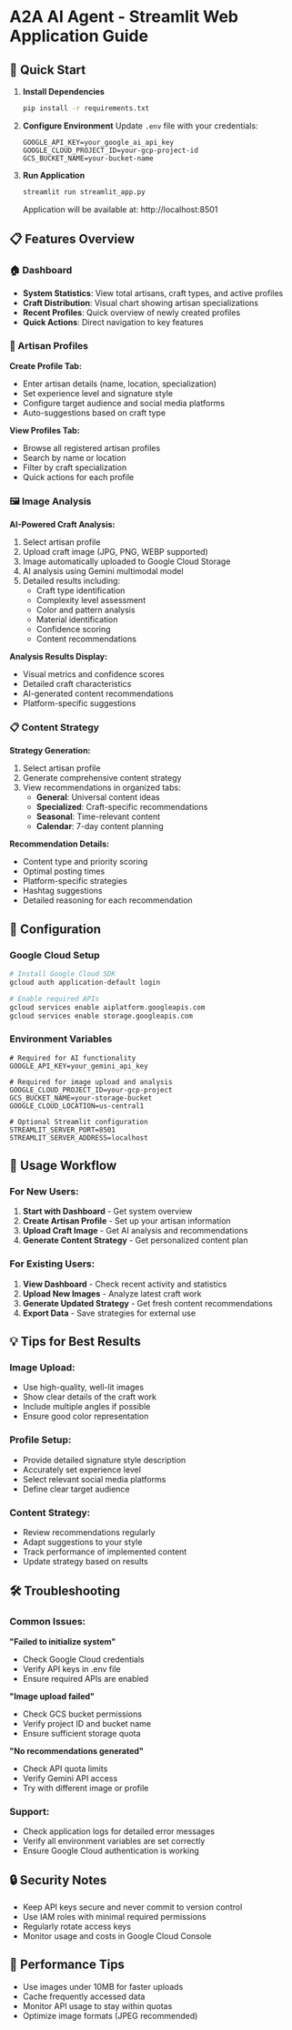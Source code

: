 # A2A AI Agent - Streamlit Web Application Guide

## 🚀 Quick Start

1. **Install Dependencies**
   ```bash
   pip install -r requirements.txt
   ```

2. **Configure Environment**
   Update `.env` file with your credentials:
   ```env
   GOOGLE_API_KEY=your_google_ai_api_key
   GOOGLE_CLOUD_PROJECT_ID=your-gcp-project-id
   GCS_BUCKET_NAME=your-bucket-name
   ```

3. **Run Application**
   ```bash
   streamlit run streamlit_app.py
   ```
   
   Application will be available at: http://localhost:8501

## 📋 Features Overview

### 🏠 Dashboard
- **System Statistics**: View total artisans, craft types, and active profiles
- **Craft Distribution**: Visual chart showing artisan specializations
- **Recent Profiles**: Quick overview of newly created profiles
- **Quick Actions**: Direct navigation to key features

### 👤 Artisan Profiles
**Create Profile Tab:**
- Enter artisan details (name, location, specialization)
- Set experience level and signature style
- Configure target audience and social media platforms
- Auto-suggestions based on craft type

**View Profiles Tab:**
- Browse all registered artisan profiles
- Search by name or location
- Filter by craft specialization
- Quick actions for each profile

### 🖼️ Image Analysis
**AI-Powered Craft Analysis:**
1. Select artisan profile
2. Upload craft image (JPG, PNG, WEBP supported)
3. Image automatically uploaded to Google Cloud Storage
4. AI analysis using Gemini multimodal model
5. Detailed results including:
   - Craft type identification
   - Complexity level assessment
   - Color and pattern analysis
   - Material identification
   - Confidence scoring
   - Content recommendations

**Analysis Results Display:**
- Visual metrics and confidence scores
- Detailed craft characteristics
- AI-generated content recommendations
- Platform-specific suggestions

### 📋 Content Strategy
**Strategy Generation:**
1. Select artisan profile
2. Generate comprehensive content strategy
3. View recommendations in organized tabs:
   - **General**: Universal content ideas
   - **Specialized**: Craft-specific recommendations
   - **Seasonal**: Time-relevant content
   - **Calendar**: 7-day content planning

**Recommendation Details:**
- Content type and priority scoring
- Optimal posting times
- Platform-specific strategies
- Hashtag suggestions
- Detailed reasoning for each recommendation

## 🔧 Configuration

### Google Cloud Setup
```bash
# Install Google Cloud SDK
gcloud auth application-default login

# Enable required APIs
gcloud services enable aiplatform.googleapis.com
gcloud services enable storage.googleapis.com
```

### Environment Variables
```env
# Required for AI functionality
GOOGLE_API_KEY=your_gemini_api_key

# Required for image upload and analysis
GOOGLE_CLOUD_PROJECT_ID=your-gcp-project
GCS_BUCKET_NAME=your-storage-bucket
GOOGLE_CLOUD_LOCATION=us-central1

# Optional Streamlit configuration
STREAMLIT_SERVER_PORT=8501
STREAMLIT_SERVER_ADDRESS=localhost
```

## 🎯 Usage Workflow

### For New Users:
1. **Start with Dashboard** - Get system overview
2. **Create Artisan Profile** - Set up your artisan information
3. **Upload Craft Image** - Get AI analysis and recommendations
4. **Generate Content Strategy** - Get personalized content plan

### For Existing Users:
1. **View Dashboard** - Check recent activity and statistics
2. **Upload New Images** - Analyze latest craft work
3. **Generate Updated Strategy** - Get fresh content recommendations
4. **Export Data** - Save strategies for external use

## 💡 Tips for Best Results

### Image Upload:
- Use high-quality, well-lit images
- Show clear details of the craft work
- Include multiple angles if possible
- Ensure good color representation

### Profile Setup:
- Provide detailed signature style description
- Accurately set experience level
- Select relevant social media platforms
- Define clear target audience

### Content Strategy:
- Review recommendations regularly
- Adapt suggestions to your style
- Track performance of implemented content
- Update strategy based on results

## 🛠️ Troubleshooting

### Common Issues:

**"Failed to initialize system"**
- Check Google Cloud credentials
- Verify API keys in .env file
- Ensure required APIs are enabled

**"Image upload failed"**
- Check GCS bucket permissions
- Verify project ID and bucket name
- Ensure sufficient storage quota

**"No recommendations generated"**
- Check API quota limits
- Verify Gemini API access
- Try with different image or profile

### Support:
- Check application logs for detailed error messages
- Verify all environment variables are set correctly
- Ensure Google Cloud authentication is working

## 🔒 Security Notes

- Keep API keys secure and never commit to version control
- Use IAM roles with minimal required permissions
- Regularly rotate access keys
- Monitor usage and costs in Google Cloud Console

## 🚀 Performance Tips

- Use images under 10MB for faster uploads
- Cache frequently accessed data
- Monitor API usage to stay within quotas
- Optimize image formats (JPEG recommended)